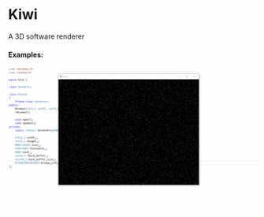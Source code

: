 # Kiwi
A 3D software renderer

#### Examples:
![alt tag](https://github.com/joakimthun/kiwi/blob/master/examples/stars.gif)
